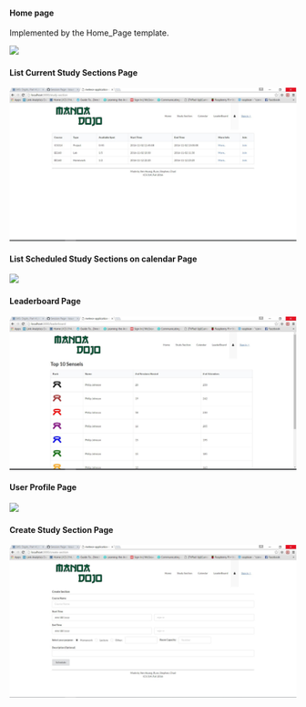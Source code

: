 #### Home page

Implemented by the Home_Page template. 

![](https://github.com/manoa-dojo/manoa-dojo/blob/master/doc/Landing_Page.JPG)


#### List Current Study Sections Page

![](https://github.com/manoa-dojo/manoa-dojo/blob/master/doc/study_section.JPG)

#### List Scheduled Study Sections on calendar Page


![](https://github.com/manoa-dojo/manoa-dojo/blob/master/doc/calendar.JPG)

#### Leaderboard Page

![](https://github.com/manoa-dojo/manoa-dojo/blob/master/doc/leaderboard.JPG)

#### User Profile Page

![](https://github.com/manoa-dojo/manoa-dojo/blob/master/doc/profile.JPG)

#### Create Study Section Page

![](https://github.com/manoa-dojo/manoa-dojo/blob/master/doc/create_section.JPG)
